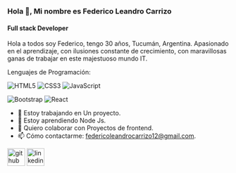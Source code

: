 ### Hola 👋, Mi nombre es Federico Leandro Carrizo
#### Full stack Developer
Hola a todos soy Federico, tengo 30 años, Tucumán, Argentina.
Apasionado en el aprendizaje, con ilusiones constante de crecimiento, con maravillosas ganas de trabajar en este majestuoso mundo IT.



Lenguajes de Programación:



![HTML5](https://img.shields.io/badge/html5-%23E34F26.svg?style=for-the-badge&logo=html5&logoColor=white) ![CSS3](https://img.shields.io/badge/css3-%231572B6.svg?style=for-the-badge&logo=css3&logoColor=white) ![JavaScript](https://img.shields.io/badge/javascript-%23323330.svg?style=for-the-badge&logo=javascript&logoColor=%23F7DF1E) 




![Bootstrap](https://img.shields.io/badge/bootstrap-%23563D7C.svg?style=for-the-badge&logo=bootstrap&logoColor=white) ![React](https://img.shields.io/badge/react-%2320232a.svg?style=for-the-badge&logo=react&logoColor=%2361DAFB)

- 🔭 Estoy trabajando en Un proyecto. 
- 🌱 Estoy aprendiendo Node Js. 
- 👯 Quiero colaborar con Proyectos de frontend. 
- 📫 Cómo contactarme: federicoleandrocarrizo12@gmail.com. 


[<img src='https://cdn.jsdelivr.net/npm/simple-icons@3.0.1/icons/github.svg' alt='github' height='40'>](https://github.com/FedeLeanCarrizo)  [<img src='https://cdn.jsdelivr.net/npm/simple-icons@3.0.1/icons/linkedin.svg' alt='linkedin' height='40'>](https://www.linkedin.com/in/federicolcarrizo/)  



